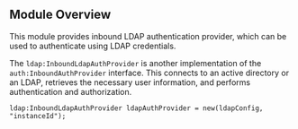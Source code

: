 ## Module Overview

This module provides inbound LDAP authentication provider, which can be used to authenticate using LDAP credentials.

The `ldap:InboundLdapAuthProvider` is another implementation of the `auth:InboundAuthProvider` interface. This connects to an active directory or an LDAP, retrieves the necessary user information, and performs authentication and authorization.

```ballerina
ldap:InboundLdapAuthProvider ldapAuthProvider = new(ldapConfig, "instanceId");
```
